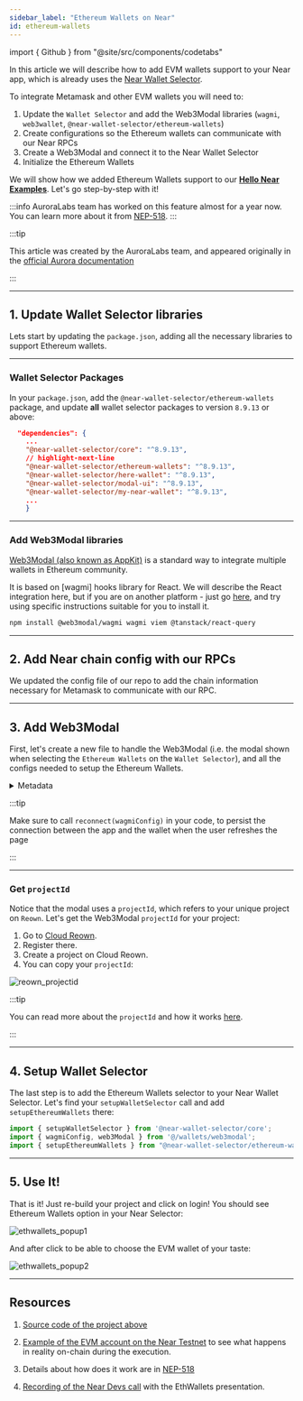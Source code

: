 ```yaml
---
sidebar_label: "Ethereum Wallets on Near"
id: ethereum-wallets
---
```


import { Github } from "@site/src/components/codetabs"

In this article we will describe how to add EVM wallets support to your Near app, which is already uses the [Near Wallet Selector](https://github.com/near/wallet-selector/).

To integrate Metamask and other EVM wallets you will need to:

1. Update the `Wallet Selector` and add the Web3Modal libraries (`wagmi`, `web3wallet`, `@near-wallet-selector/ethereum-wallets`)
2. Create configurations so the Ethereum wallets can communicate with our Near RPCs
3. Create a Web3Modal and connect it to the Near Wallet Selector
4. Initialize the Ethereum Wallets 

We will show how we added Ethereum Wallets support to our [**Hello Near Examples**](https://github.com/near-examples/hello-near-examples/tree/main/frontend). Let's go step-by-step with it!

:::info
AuroraLabs team has worked on this feature almost for a year now. You can learn more about it from [NEP-518](https://github.com/near/NEPs/issues/518).
:::

:::tip

This article was created by the AuroraLabs team, and appeared originally in the [official Aurora documentation](https://doc.aurora.dev/dev-reference/eth-wallets)

:::

---

## 1. Update Wallet Selector libraries

Lets start by updating the `package.json`, adding all the necessary libraries to support Ethereum wallets.

<hr class="subsection" />

### Wallet Selector Packages


In your `package.json`, add the `@near-wallet-selector/ethereum-wallets` package, and update **all** wallet selector packages to version `8.9.13` or above:

```json title="package.json"
  "dependencies": {
    ...
    "@near-wallet-selector/core": "^8.9.13",
    // highlight-next-line
    "@near-wallet-selector/ethereum-wallets": "^8.9.13",
    "@near-wallet-selector/here-wallet": "^8.9.13",
    "@near-wallet-selector/modal-ui": "^8.9.13",
    "@near-wallet-selector/my-near-wallet": "^8.9.13",
    ...
    }
```

<hr class="subsection" />

### Add Web3Modal libraries

[Web3Modal (also known as AppKit)](https://reown.com/appkit) is a standard way to integrate multiple wallets in Ethereum community.

It is based on [wagmi] hooks library for React. We will describe the React integration here, but if you are on another platform - just go [here](https://docs.reown.com/appkit/overview#get-started), and try using specific instructions suitable for you to install it.

```bash
npm install @web3modal/wagmi wagmi viem @tanstack/react-query
```

---

## 2. Add Near chain config with our RPCs

We updated the config file of our repo to add the chain information necessary for Metamask to communicate with our RPC.

<Github fname="config.js" language="js"
      url="https://github.com/near-examples/hello-near-examples/blob/main/frontend/src/config.js"
      start="6" end="20" />

---

## 3. Add Web3Modal

First, let's create a new file to handle the Web3Modal (i.e. the modal shown when selecting the `Ethereum Wallets` on the `Wallet Selector`), and all the configs needed to setup the Ethereum Wallets.

<Github fname="web3modal.js" language="js"
      url="https://github.com/near-examples/hello-near-examples/blob/main/frontend/src/wallets/web3modal.js" />

<details>
  <summary> Metadata </summary>

  You can pass a `metadata` object to the `walletConnect` connector. This object will be displayed in the EVM wallets, like MetaMask.

  ```js title="source/wallets/web3modal.js"
  const url = "http://localhost:3000";

  const metadata = {
    name: "Onboard to NEAR Protocol with EVM Wallet",
    description: "Discover NEAR Protocol with Ethereum and NEAR wallets.",
    url: url,
    icons: [`${url}/icon.svg`],
  };
  ```

  This tracks the app requesting the connection on the WalletConnect side. See more [here](https://wagmi.sh/core/api/connectors/walletConnect#metadata).

</details>

:::tip

Make sure to call `reconnect(wagmiConfig)` in your code, to persist the connection between the app and the wallet when the user refreshes the page

:::

<hr class="subsection" />

### Get `projectId`

Notice that the modal uses a `projectId`, which refers to your unique project on `Reown`. Let's get the Web3Modal `projectId` for your project:

1. Go to [Cloud Reown](https://cloud.reown.com/).
2. Register there.
3. Create a project on Cloud Reown.
4. You can copy your `projectId`:

![reown_projectid](https://doc.aurora.dev/assets/images/reown_projectid-dbd1cc5521998d2f16545598ac925a5e.png)

:::tip

You can read more about the `projectId` and how it works [here](https://docs.reown.com/appkit/react/core/installation#cloud-configuration).

:::

---

## 4. Setup Wallet Selector

The last step is to add the Ethereum Wallets selector to your Near Wallet Selector. Let's find your `setupWalletSelector` call and add `setupEthereumWallets` there:

```js showLineNumbers
import { setupWalletSelector } from '@near-wallet-selector/core';
import { wagmiConfig, web3Modal } from '@/wallets/web3modal';
import { setupEthereumWallets } from "@near-wallet-selector/ethereum-wallets";
```

<Github fname="web3modal.js" language="js" start="42" end="53" metastring="{10}"
      url="https://github.com/near-examples/hello-near-examples/blob/main/frontend/src/wallets/near.js" />


---

## 5. Use It!

That is it! Just re-build your project and click on login! You should see Ethereum Wallets option in your Near Selector:

![ethwallets_popup1](https://doc.aurora.dev/assets/images/ethwallets_popup1-b113d70e3578a75f0f996aa3bcdf43e9.png)

And after click to be able to choose the EVM wallet of your taste:

![ethwallets_popup2](https://doc.aurora.dev/assets/images/ethwallets_popup2-8484d037a465af5134f112fba6eef918.png)

---

## Resources

1. [Source code of the project above](https://github.com/near-examples/hello-near-examples/blob/main/frontend/)

2. [Example of the EVM account on the Near Testnet](https://testnet.nearblocks.io/address/0xe5acd26a443d2d62f6b3379c0a5b2c7ac65d9454) to see what happens in reality on-chain during the execution.

3. Details about how does it work are in [NEP-518](https://github.com/near/NEPs/issues/518)

4. [Recording of the Near Devs call](https://drive.google.com/file/d/1xGWN1yRLzFmRn1e29kbSiO2W1JsxuJH-/view?usp=sharing) with the EthWallets presentation.
